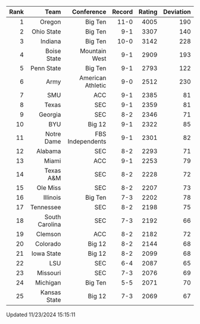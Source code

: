 | Rank  | Team                 | Conference           | Record   | Rating | Deviation |
| ---:  | ---:                 | ---:                 | ---:     | ---:   | ---:      |
| 1     | Oregon               | Big Ten              | 11-0     | 4005   | 190       |
| 2     | Ohio State           | Big Ten              | 9-1      | 3307   | 140       |
| 3     | Indiana              | Big Ten              | 10-0     | 3142   | 228       |
| 4     | Boise State          | Mountain West        | 9-1      | 2909   | 193       |
| 5     | Penn State           | Big Ten              | 9-1      | 2793   | 122       |
| 6     | Army                 | American Athletic    | 9-0      | 2512   | 230       |
| 7     | SMU                  | ACC                  | 9-1      | 2385   | 81        |
| 8     | Texas                | SEC                  | 9-1      | 2359   | 81        |
| 9     | Georgia              | SEC                  | 8-2      | 2346   | 71        |
| 10    | BYU                  | Big 12               | 9-1      | 2322   | 85        |
| 11    | Notre Dame           | FBS Independents     | 9-1      | 2301   | 82        |
| 12    | Alabama              | SEC                  | 8-2      | 2293   | 71        |
| 13    | Miami                | ACC                  | 9-1      | 2253   | 79        |
| 14    | Texas A&M            | SEC                  | 8-2      | 2228   | 72        |
| 15    | Ole Miss             | SEC                  | 8-2      | 2207   | 73        |
| 16    | Illinois             | Big Ten              | 7-3      | 2202   | 78        |
| 17    | Tennessee            | SEC                  | 8-2      | 2198   | 75        |
| 18    | South Carolina       | SEC                  | 7-3      | 2192   | 66        |
| 19    | Clemson              | ACC                  | 8-2      | 2182   | 72        |
| 20    | Colorado             | Big 12               | 8-2      | 2144   | 68        |
| 21    | Iowa State           | Big 12               | 8-2      | 2099   | 68        |
| 22    | LSU                  | SEC                  | 6-4      | 2087   | 65        |
| 23    | Missouri             | SEC                  | 7-3      | 2076   | 69        |
| 24    | Michigan             | Big Ten              | 5-5      | 2071   | 70        |
| 25    | Kansas State         | Big 12               | 7-3      | 2069   | 67        |

Updated 11/23/2024 15:15:11
